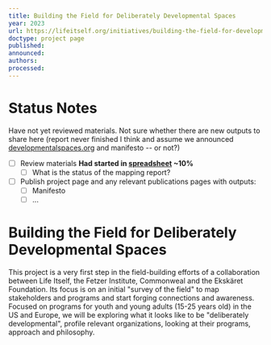 ```yaml
---
title: Building the Field for Deliberately Developmental Spaces
year: 2023
url: https://lifeitself.org/initiatives/building-the-field-for-developmental-spaces
doctype: project page
published: 
announced: 
authors: 
processed:
---
```


# Status Notes

Have not yet reviewed materials. Not sure whether there are new outputs to share here (report never finished I think and assume we announced [developmentalspaces.org](http://developmentalspaces.org/) and manifesto -- or not?)

- [ ] Review materials **Had started in [spreadsheet](https://docs.google.com/spreadsheets/d/1bNrudSwgGnC757WELdN5S1n0NM26L-TFCPIMtxmdh_8/edit?gid=0#gid=0)  ~10%**
  - [ ] What is the status of the mapping report?
- [ ] Publish project page and any relevant publications pages with outputs:
  - [ ] Manifesto 
  - [ ] ...

# Building the Field for Deliberately Developmental Spaces 

This project is a very first step in the field-building efforts of a collaboration between Life Itself, the Fetzer Institute, Commonweal and the Ekskäret Foundation. Its focus is on an initial "survey of the field" to map stakeholders and programs and start forging connections and awareness. Focused on programs for youth and young adults (15-25 years old) in the US and Europe, we will be exploring what it looks like to be "deliberately developmental", profile relevant organizations, looking at their programs, approach and philosophy.
